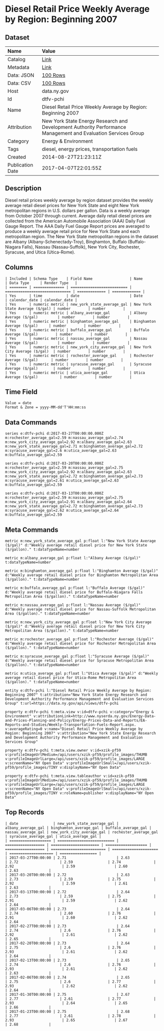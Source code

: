 # Diesel Retail Price Weekly Average by Region: Beginning 2007

## Dataset

| Name | Value |
| :--- | :---- |
| Catalog | [Link](https://catalog.data.gov/dataset/diesel-retail-price-weekly-average-by-region-beginning-2007) |
| Metadata | [Link](https://data.ny.gov/api/views/dtfv-pchi) |
| Data: JSON | [100 Rows](https://data.ny.gov/api/views/dtfv-pchi/rows.json?max_rows=100) |
| Data: CSV | [100 Rows](https://data.ny.gov/api/views/dtfv-pchi/rows.csv?max_rows=100) |
| Host | data.ny.gov |
| Id | dtfv-pchi |
| Name | Diesel Retail Price Weekly Average by Region: Beginning 2007 |
| Attribution | New York State Energy Research and Development Authority Performance Management and Evaluation Services Group |
| Category | Energy & Environment |
| Tags | diesel, energy prices, transportation fuels |
| Created | 2014-08-27T21:23:11Z |
| Publication Date | 2017-04-07T22:01:55Z |

## Description

Diesel retail prices weekly average by region dataset provides the weekly average retail diesel prices for New York State and eight New York metropolitan regions in U.S. dollars per gallon.  Data is a weekly average from October 2007 through current. Average daily retail diesel prices are collected from the American Automobile Association (AAA) Daily Fuel Gauge Report. The AAA Daily Fuel Gauge Report prices are averaged to produce a weekly average retail price for New York State and each metropolitan region. The New York State metropolitan regions in the dataset are Albany (Albany-Schenectady-Troy), Binghamton, Buffalo (Buffalo-Niagara Falls), Nassau (Nassau-Suffolk), New York City, Rochester, Syracuse, and Utica (Utica-Rome).

## Columns

```ls
| Included | Schema Type    | Field Name                 | Name                           | Data Type     | Render Type   |
| ======== | ============== | ========================== | ============================== | ============= | ============= |
| Yes      | time           | date                       | Date                           | calendar_date | calendar_date |
| Yes      | numeric metric | new_york_state_average_gal | New York State Average ($/gal) | number        | number        |
| Yes      | numeric metric | albany_average_gal         | Albany Average ($/gal)         | number        | number        |
| Yes      | numeric metric | binghamton_average_gal     | Binghamton Average ($/gal)     | number        | number        |
| Yes      | numeric metric | buffalo_average_gal        | Buffalo Average ($/gal)        | number        | number        |
| Yes      | numeric metric | nassau_average_gal         | Nassau Average ($/gal)         | number        | number        |
| Yes      | numeric metric | new_york_city_average_gal  | New York City Average ($/gal)  | number        | number        |
| Yes      | numeric metric | rochester_average_gal      | Rochester Average ($/gal)      | number        | number        |
| Yes      | numeric metric | syracuse_average_gal       | Syracuse Average ($/gal)       | number        | number        |
| Yes      | numeric metric | utica_average_gal          | Utica Average ($/gal)          | number        | number        |
```

## Time Field

```ls
Value = date
Format & Zone = yyyy-MM-dd'T'HH:mm:ss
```

## Data Commands

```ls
series e:dtfv-pchi d:2017-03-27T00:00:00.000Z m:rochester_average_gal=2.59 m:nassau_average_gal=2.74 m:new_york_city_average_gal=2.92 m:albany_average_gal=2.63 m:new_york_state_average_gal=2.71 m:binghamton_average_gal=2.72 m:syracuse_average_gal=2.6 m:utica_average_gal=2.63 m:buffalo_average_gal=2.59

series e:dtfv-pchi d:2017-03-20T00:00:00.000Z m:rochester_average_gal=2.59 m:nassau_average_gal=2.75 m:new_york_city_average_gal=2.92 m:albany_average_gal=2.63 m:new_york_state_average_gal=2.72 m:binghamton_average_gal=2.73 m:syracuse_average_gal=2.61 m:utica_average_gal=2.63 m:buffalo_average_gal=2.59

series e:dtfv-pchi d:2017-03-13T00:00:00.000Z m:rochester_average_gal=2.59 m:nassau_average_gal=2.75 m:new_york_city_average_gal=2.91 m:albany_average_gal=2.64 m:new_york_state_average_gal=2.72 m:binghamton_average_gal=2.73 m:syracuse_average_gal=2.62 m:utica_average_gal=2.64 m:buffalo_average_gal=2.59
```

## Meta Commands

```ls
metric m:new_york_state_average_gal p:float l:"New York State Average ($/gal)" d:"Weekly average retail diesel price for New York State ($/gallon)." t:dataTypeName=number

metric m:albany_average_gal p:float l:"Albany Average ($/gal)" t:dataTypeName=number

metric m:binghamton_average_gal p:float l:"Binghamton Average ($/gal)" d:"Weekly average retail diesel price for Binghamton Metropolitan Area ($/gallon)." t:dataTypeName=number

metric m:buffalo_average_gal p:float l:"Buffalo Average ($/gal)" d:"Weekly average retail diesel price for Buffalo-Niagara Falls Metropolitan Area ($/gallon)." t:dataTypeName=number

metric m:nassau_average_gal p:float l:"Nassau Average ($/gal)" d:"Weekly average retail diesel price for Nassau-Suffolk Metropolitan Area ($/gallon)." t:dataTypeName=number

metric m:new_york_city_average_gal p:float l:"New York City Average ($/gal)" d:"Weekly average retail diesel price for New York City Metropolitan Area ($/gallon)." t:dataTypeName=number

metric m:rochester_average_gal p:float l:"Rochester Average ($/gal)" d:"Weekly average retail diesel price for Rochester Metropolitan Area ($/gallon)." t:dataTypeName=number

metric m:syracuse_average_gal p:float l:"Syracuse Average ($/gal)" d:"Weekly average retail diesel price for Syracuse Metropolitan Area ($/gallon)." t:dataTypeName=number

metric m:utica_average_gal p:float l:"Utica Average ($/gal)" d:"Weekly average retail diesel price for Utica-Rome Metropolitan Area ($/gallon)." t:dataTypeName=number

entity e:dtfv-pchi l:"Diesel Retail Price Weekly Average by Region: Beginning 2007" t:attribution="New York State Energy Research and Development Authority Performance Management and Evaluation Services Group" t:url=https://data.ny.gov/api/views/dtfv-pchi

property e:dtfv-pchi t:meta.view v:id=dtfv-pchi v:category="Energy & Environment" v:attributionLink=http://www.nyserda.ny.gov/Energy-Data-and-Prices-Planning-and-Policy/Energy-Prices-Data-and-Reports/EA-Reports-and-Studies/Weekly-Transportation-Fuels-Report.aspx. v:averageRating=0 v:name="Diesel Retail Price Weekly Average by Region: Beginning 2007" v:attribution="New York State Energy Research and Development Authority Performance Management and Evaluation Services Group"

property e:dtfv-pchi t:meta.view.owner v:id=xzik-pf59 v:profileImageUrlMedium=/api/users/xzik-pf59/profile_images/THUMB v:profileImageUrlLarge=/api/users/xzik-pf59/profile_images/LARGE v:screenName="NY Open Data" v:profileImageUrlSmall=/api/users/xzik-pf59/profile_images/TINY v:displayName="NY Open Data"

property e:dtfv-pchi t:meta.view.tableauthor v:id=xzik-pf59 v:profileImageUrlMedium=/api/users/xzik-pf59/profile_images/THUMB v:profileImageUrlLarge=/api/users/xzik-pf59/profile_images/LARGE v:screenName="NY Open Data" v:profileImageUrlSmall=/api/users/xzik-pf59/profile_images/TINY v:roleName=publisher v:displayName="NY Open Data"
```

## Top Records

```ls
| date                | new_york_state_average_gal | albany_average_gal | binghamton_average_gal | buffalo_average_gal | nassau_average_gal | new_york_city_average_gal | rochester_average_gal | syracuse_average_gal | utica_average_gal | 
| =================== | ========================== | ================== | ====================== | =================== | ================== | ========================= | ===================== | ==================== | ================= | 
| 2017-03-27T00:00:00 | 2.71                       | 2.63               | 2.72                   | 2.59                | 2.74               | 2.92                      | 2.59                  | 2.60                 | 2.63              | 
| 2017-03-20T00:00:00 | 2.72                       | 2.63               | 2.73                   | 2.59                | 2.75               | 2.92                      | 2.59                  | 2.61                 | 2.63              | 
| 2017-03-13T00:00:00 | 2.72                       | 2.64               | 2.73                   | 2.59                | 2.75               | 2.91                      | 2.59                  | 2.62                 | 2.64              | 
| 2017-03-06T00:00:00 | 2.73                       | 2.64               | 2.74                   | 2.60                | 2.76               | 2.91                      | 2.60                  | 2.62                 | 2.64              | 
| 2017-02-27T00:00:00 | 2.73                       | 2.64               | 2.74                   | 2.6                 | 2.76               | 2.92                      | 2.61                  | 2.62                 | 2.65              | 
| 2017-02-20T00:00:00 | 2.73                       | 2.64               | 2.75                   | 2.6                 | 2.76               | 2.93                      | 2.61                  | 2.62                 | 2.64              | 
| 2017-02-13T00:00:00 | 2.73                       | 2.65               | 2.74                   | 2.6                 | 2.76               | 2.93                      | 2.61                  | 2.62                 | 2.63              | 
| 2017-02-06T00:00:00 | 2.74                       | 2.65               | 2.75                   | 2.6                 | 2.77               | 2.93                      | 2.62                  | 2.62                 | 2.64              | 
| 2017-01-30T00:00:00 | 2.75                       | 2.67               | 2.77                   | 2.61                | 2.77               | 2.93                      | 2.64                  | 2.65                 | 2.66              | 
| 2017-01-23T00:00:00 | 2.75                       | 2.68               | 2.77                   | 2.61                | 2.78               | 2.93                      | 2.65                  | 2.67                 | 2.68              | 
```